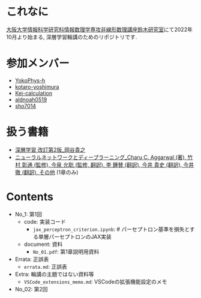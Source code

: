 # これなに
[大阪大学情報科学研究科情報数理学専攻非線形数理講座鈴木研究室](http://www-nomo.ist.osaka-u.ac.jp/)にて2022年10月より始まる, 深層学習輪講のためのリポジトリです.

# 参加メンバー
- [YokoPhys-h](https://github.com/YokoPhys-h)
- [kotaro-yoshimura](https://github.com/kotaro-yoshimura)
- [Kei-calculation](https://github.com/Kei-calculation)
- [aldnoah0519](https://github.com/aldnoah0519)
- [sho7014](https://github.com/sho7014)

# 扱う書籍
- [深層学習 改訂第2版_岡谷貴之](https://www.amazon.co.jp/dp/4065133327)
- [ニューラルネットワークとディープラーニング_Charu C. Aggarwal (著), 竹村 彰通 (監修), 今泉 允聡  (監修, 翻訳), 李 鍾賛 (翻訳), 今井 貴史 (翻訳), 今井 徹 (翻訳), その他](https://www.amazon.co.jp/dp/4780607140/) (1章のみ)

# Contents
- No_1: 第1回
  - code: 実装コード
    - `jax_perceptron_criterion.ipynb`: # パーセプトロン基準を損失とする単層パーセプトロンのJAX実装
  - document: 資料
    - `No_01.pdf`: 第1章説明用資料
- Errata: 正誤表
  - `errata.md`: 正誤表
- Extra: 輪講の主題ではない資料等
  - `VSCode_extensions_memo.md`: VSCodeの拡張機能設定のメモ
- No_02: 第2回